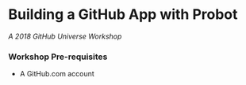 # Building a GitHub App with Probot

_A 2018 GitHub Universe Workshop_

### Workshop Pre-requisites

- A GitHub.com account
